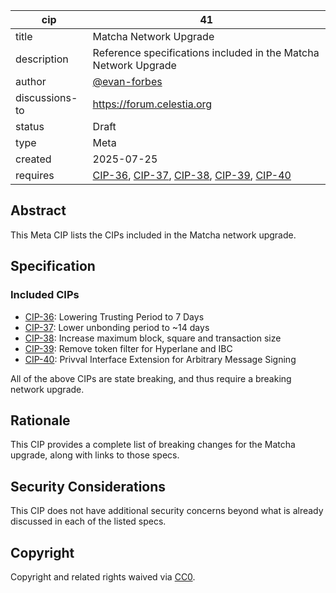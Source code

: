 | cip                | 41                                                                                             |
|--------------------|------------------------------------------------------------------------------------------------|
| title              | Matcha Network Upgrade                                                                         |
| description        | Reference specifications included in the Matcha Network Upgrade                                |
| author             | [@evan-forbes](https://github.com/evan-forbes)                                                |
| discussions-to     | <https://forum.celestia.org>                                                                  |
| status             | Draft                                                                                          |
| type               | Meta                                                                                           |
| created            | 2025-07-25                                                                                     |
| requires           | [CIP-36](./cip-036.md), [CIP-37](./cip-037.md), [CIP-38](./cip-038.md), [CIP-39](./cip-039.md), [CIP-40](./cip-040.md) |

## Abstract

This Meta CIP lists the CIPs included in the Matcha network upgrade.

## Specification

### Included CIPs

- [CIP-36](./cip-036.md): Lowering Trusting Period to 7 Days
- [CIP-37](./cip-037.md): Lower unbonding period to ~14 days
- [CIP-38](./cip-038.md): Increase maximum block, square and transaction size
- [CIP-39](./cip-039.md): Remove token filter for Hyperlane and IBC
- [CIP-40](./cip-040.md): Privval Interface Extension for Arbitrary Message Signing

All of the above CIPs are state breaking, and thus require a breaking network upgrade.

## Rationale

This CIP provides a complete list of breaking changes for the Matcha upgrade, along with links to those specs.

## Security Considerations

This CIP does not have additional security concerns beyond what is already discussed in each of the listed specs.

## Copyright

Copyright and related rights waived via [CC0](https://github.com/celestiaorg/CIPs/blob/main/LICENSE).